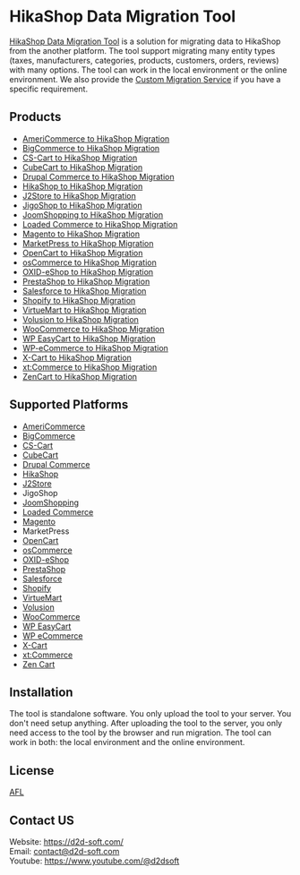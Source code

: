 # HikaShop Data Migration Tool
[HikaShop Data Migration Tool](https://d2d-soft.com/39-hikashop-migration) is a solution for migrating data to HikaShop from the another platform. The tool support migrating many entity types (taxes, manufacturers, categories, products, customers, orders, reviews) with many options. The tool can work in the local environment or the online environment. We also provide the [Custom Migration Service](https://d2d-soft.com/migration-services/296-data-migration-customization.html) if you have a specific requirement. 

## Products
- [AmeriCommerce to HikaShop Migration](https://d2d-soft.com/hikashop-migration/767-7244-americommerce-to-hikashop-migration-tool.html#/72-entities-1000)
- [BigCommerce to HikaShop Migration](https://d2d-soft.com/hikashop-migration/488-2027-bigcommerce-to-hikashop-migration-tool.html#/72-entities-1000)
- [CS-Cart to HikaShop Migration](https://d2d-soft.com/hikashop-migration/485-2017-cs-cart-to-hikashop-migration-tool.html#/72-entities-1000)
- [CubeCart to HikaShop Migration](https://d2d-soft.com/hikashop-migration/472-1952-cubecart-to-hikashop-migration-tool.html#/72-entities-1000)
- [Drupal Commerce to HikaShop Migration](https://d2d-soft.com/hikashop-migration/486-drupal-commerce-to-hikashop-migration-service.html)
- [HikaShop to HikaShop Migration](https://d2d-soft.com/hikashop-migration/489-2032-hikashop-to-hikashop-migration-tool.html#/72-entities-1000)
- [J2Store to HikaShop Migration](https://d2d-soft.com/hikashop-migration/515-2147-j2store-to-hikashop-migration-tool.html#/72-entities-1000)
- [JigoShop to HikaShop Migration](https://d2d-soft.com/hikashop-migration/540-2257-jigoshop-to-hikashop-migration-tool.html#/72-entities-1000)
- [JoomShopping to HikaShop Migration](https://d2d-soft.com/hikashop-migration/590-2497-joomshopping-to-hikashop-migration-tool.html#/72-entities-1000)
- [Loaded Commerce to HikaShop Migration](https://d2d-soft.com/hikashop-migration/473-1957-loaded-to-hikashop-migration-tool.html#/72-entities-1000)
- [Magento to HikaShop Migration](https://d2d-soft.com/hikashop-migration/474-1962-magento-to-hikashop-migration-tool.html#/72-entities-1000)
- [MarketPress to HikaShop Migration](https://d2d-soft.com/hikashop-migration/565-2377-marketpress-to-hikashop-migration-tool.html#/72-entities-1000)
- [OpenCart to HikaShop Migration](https://d2d-soft.com/hikashop-migration/475-1967-opencart-to-hikashop-migration-tool.html#/72-entities-1000)
- [osCommerce to HikaShop Migration](https://d2d-soft.com/hikashop-migration/476-1972-oscommerce-to-hikashop-migration-tool.html#/72-entities-1000)
- [OXID-eShop to HikaShop Migration](https://d2d-soft.com/hikashop-migration/477-1977-oxid-eshop-to-hikashop-migration-tool.html#/72-entities-1000)
- [PrestaShop to HikaShop Migration](https://d2d-soft.com/hikashop-migration/478-1982-prestashop-to-hikashop-migration-tool.html#/72-entities-1000)
- [Salesforce to HikaShop Migration](https://d2d-soft.com/hikashop-migration/715-6693-salesforce-to-hikashop-migration-tool.html#/72-entities-1000)
- [Shopify to HikaShop Migration](https://d2d-soft.com/hikashop-migration/487-2022-shopify-to-hikashop-migration-tool.html#/72-entities-1000)
- [VirtueMart to HikaShop Migration](https://d2d-soft.com/hikashop-migration/479-1987-virtuemart-to-hikashop-migration-tool.html#/72-entities-1000)
- [Volusion to HikaShop Migration](https://d2d-soft.com/hikashop-migration/638-5890-volusion-to-hikashop-migration-tool.html#/72-entities-1000)
- [WooCommerce to HikaShop Migration](https://d2d-soft.com/hikashop-migration/480-1992-woocommerce-to-hikashop-migration-tool.html#/72-entities-1000)
- [WP EasyCart to HikaShop Migration](https://d2d-soft.com/hikashop-migration/664-6165-wpeasycart-to-hikashop-migration-tool.html#/72-entities-1000)
- [WP-eCommerce to HikaShop Migration](https://d2d-soft.com/hikashop-migration/481-1997-wp-ecommerce-to-hikashop-migration-tool.html#/72-entities-1000)
- [X-Cart to HikaShop Migration](https://d2d-soft.com/hikashop-migration/482-2002-x-cart-to-hikashop-migration-tool.html#/72-entities-1000)
- [xt:Commerce to HikaShop Migration](https://d2d-soft.com/hikashop-migration/483-2007-xtcommerce-to-hikashop-migration-tool.html#/72-entities-1000)
- [ZenCart to HikaShop Migration](https://d2d-soft.com/hikashop-migration/484-2012-zencart-to-hikashop-migration-tool.html#/72-entities-1000)

## Supported Platforms
- [AmeriCommerce](https://www.americommerce.com/)
- [BigCommerce](https://www.bigcommerce.com/)
- [CS-Cart](https://www.cs-cart.com/)
- [CubeCart](https://www.cubecart.com/)
- [Drupal Commerce](https://drupalcommerce.org/)
- [HikaShop](https://www.hikashop.com/)
- [J2Store](https://www.j2store.org/)
- JigoShop
- [JoomShopping](https://extensions.joomla.org/extension/joomshopping/)
- [Loaded Commerce](https://loadedcommerce.com/)
- [Magento](https://magento.com/)
- MarketPress
- [OpenCart](https://www.opencart.com/)
- [osCommerce](https://www.oscommerce.com/)
- [OXID-eShop](https://www.oxid-esales.com)
- [PrestaShop](https://www.prestashop.com)
- [Salesforce](https://www.salesforce.com/)
- [Shopify](https://www.shopify.com/)
- [VirtueMart](https://virtuemart.net/)
- [Volusion](https://volusion.com/)
- [WooCommerce](https://woocommerce.com/)
- [WP EasyCart](https://www.wpeasycart.com/)
- [WP eCommerce](https://wpecommerce.org/)
- [X-Cart](https://www.x-cart.com/)
- [xt:Commerce](https://www.xt-commerce.com/)
- [Zen Cart](https://www.zen-cart.com/)

## Installation
The tool is standalone software. You only upload the tool to your server. You don't need setup anything. After uploading the tool to the server, you only need access to the tool by the browser and run migration. The tool can work in both: the local environment and the online environment.

## License

[AFL](https://d2d-soft.com/license/AFL.txt)

## Contact US
Website: https://d2d-soft.com/ \
Email: contact@d2d-soft.com \
Youtube: https://www.youtube.com/@d2dsoft 
